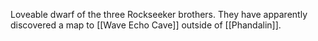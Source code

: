 Loveable dwarf of the three Rockseeker brothers. They have apparently discovered a map to [[Wave Echo Cave]] outside of [[Phandalin]].